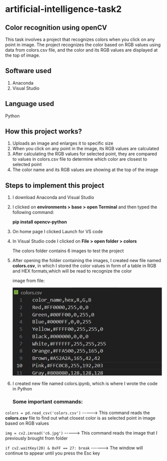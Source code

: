  # artificial-intelligence-task2


## Color recognition using openCV
This task involves a project that recognizes colors when you click on any point in image.
The project recognizes the color based on RGB values using data from colors.csv file, and the color and its RGB values are displayed at the top of image.


## Software used
1. Anaconda
2. Visual Studio


## Language used
 Python


## How this project works?
1. Uploads an image and enlarges it to specific size
2. When you click on any point in the image, its RGB values are calculated
3. After calculating the RGB values for selected point, they are compared to values in colors.csv file to determine which color are closest to selected point
4. The color name and its RGB values are showing at the top of the image


## Steps to implement this project

1. I download Anaconda and Visual Studio 
2. I clicked on __environments > base > open Terminal__ and then typed the following command:

   __pip install opencv-python__
4. On home page I clicked Launch for VS code
5. In Visual Studio code I clicked on __File > open folder > colors__

   The colors folder contains 6 images to test the project
7. After opening the folder containing the images, I created new file named __colors.csv__, in which I stored the color values in form of a table in RGB and HEX formats,which will be read to recognize the color

   image from file:
   
   ![image_alt](https://github.com/Sa12345678434/artificial-intelligence-task2/blob/main/colors11.jpg?raw=true)

8. I created new file named colors.ipynb, which is where I wrote the code in Python

   ### Some important commands:
 
 ```colors = pd.read_csv('colors.csv')``` -----> This command reads the __colors.csv__ file to find out what closest color is as selected point in image based on RGB values 

 ```img = cv2.imread('c6.jpg')``` -----> This command reads the image that I previously brought from folder 
 
 ```if cv2.waitKey(20) & 0xFF == 27: break```  ------> The window will continue to appear until you press the Esc key  
                             

 

